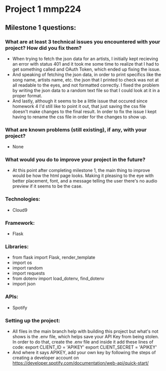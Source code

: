 # Project 1 mmp224

## Milestone 1 questions:
### What are at least 3 technical issues you encountered with your project? How did you fix them?
- When trying to fetch the json data for an artists, I initially kept recieving an error with status 401 and it took me some time to realize that I had to get something called and OAuth Token, which ended up fixing the issue.
- And speaking of fetching the json data, in order to print specifics like the song name, artists name, etc. the json that I printed to check was not at all readable to the eyes, and not formatted correctly. I fixed the problem by writing the json data to a random text file so that I could look at it in a proper format. 
- And lastly, although it seems to be a little issue that occured since homework 4 I'd still like to point it out, that just saving the css file doesn't make changes to the final result. In order to fix the issue I kept having to rename the css file in order for the changes to show up. 

### What are known problems (still existing), if any, with your project?
- None

### What would you do to improve your project in the future?
- At this point after completing milestone 1, the main thing to improve would be how the html page looks. Making it pleasing to the eye with better placement, font, and a message telling the user there's no audio preview if it seems to be the case.

### Technologies:
- Cloud9

### Framework:
- Flask

### Libraries:
- from flask import Flask, render_template
- import os
- import random
- import requests
- from dotenv import load_dotenv, find_dotenv
- import json 

### APIs:
- Spotify

### Setting up the project:
- All files in the main branch help with building this project but what's not shows is the .env file, which helps save your API Key from being stolen. In order to do that, create the .env file and inside it add these lines of code:
export CLIENT_ID = 'APIKEY'
export CLIENT_SECRET = 'APIKEY'
- And where it says APIKEY, add your own key by following the steps of creating a developer account on https://developer.spotify.com/documentation/web-api/quick-start/
